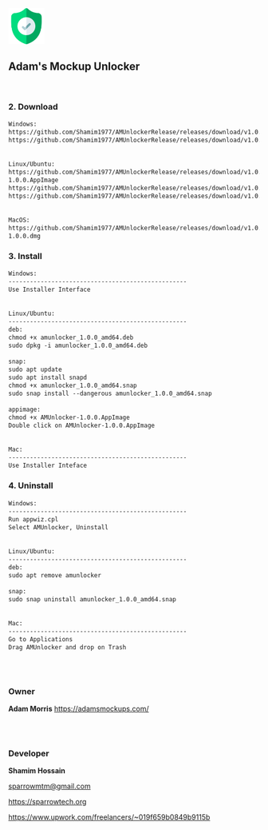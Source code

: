 <img src="appicon.png" alt="Adam's Mockup Unlocker" width="72">

## Adam's Mockup Unlocker

<br>


### 2. Download

```
Windows:
https://github.com/Shamim1977/AMUnlockerRelease/releases/download/v1.0.0/AMUnlocker.1.0.0.msi
https://github.com/Shamim1977/AMUnlockerRelease/releases/download/v1.0.0/AMUnlocker.Setup.1.0.0.exe


Linux/Ubuntu:
https://github.com/Shamim1977/AMUnlockerRelease/releases/download/v1.0.0/AMUnlocker-1.0.0.AppImage
https://github.com/Shamim1977/AMUnlockerRelease/releases/download/v1.0.0/amunlocker_1.0.0_amd64.deb
https://github.com/Shamim1977/AMUnlockerRelease/releases/download/v1.0.0/amunlocker_1.0.0_amd64.snap


MacOS:
https://github.com/Shamim1977/AMUnlockerRelease/releases/download/v1.0.0/AMUnlocker-1.0.0.dmg

```


### 3. Install

```
Windows:
--------------------------------------------------
Use Installer Interface


Linux/Ubuntu:
--------------------------------------------------
deb:
chmod +x amunlocker_1.0.0_amd64.deb
sudo dpkg -i amunlocker_1.0.0_amd64.deb

snap:
sudo apt update
sudo apt install snapd
chmod +x amunlocker_1.0.0_amd64.snap
sudo snap install --dangerous amunlocker_1.0.0_amd64.snap

appimage:
chmod +x AMUnlocker-1.0.0.AppImage
Double click on AMUnlocker-1.0.0.AppImage


Mac:
--------------------------------------------------
Use Installer Inteface
```

### 4. Uninstall

```
Windows: 
--------------------------------------------------
Run appwiz.cpl
Select AMUnlocker, Uninstall


Linux/Ubuntu:
--------------------------------------------------
deb:
sudo apt remove amunlocker

snap:
sudo snap uninstall amunlocker_1.0.0_amd64.snap


Mac:
--------------------------------------------------
Go to Applications
Drag AMUnlocker and drop on Trash
```



<br>
<br>


### Owner
<strong>Adam Morris</strong>
https://adamsmockups.com/


<br>
<br>


### Developer

<strong>Shamim Hossain</strong>

<sparrowmtm@gmail.com>

<https://sparrowtech.org>

<https://www.upwork.com/freelancers/~019f659b0849b9115b>